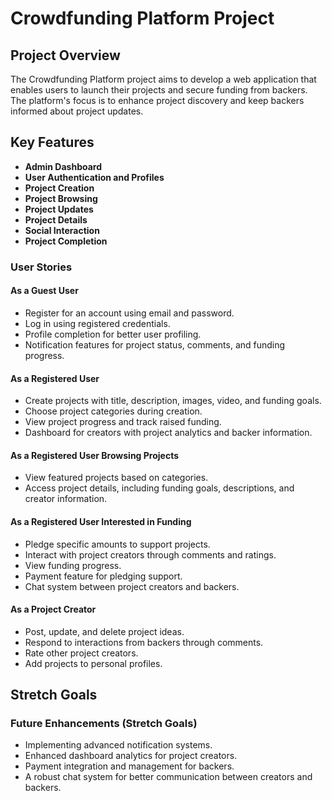# Crowdfunding Platform Project

## Project Overview

The Crowdfunding Platform project aims to develop a web application that enables users to launch their projects and secure funding from backers. The platform's focus is to enhance project discovery and keep backers informed about project updates.

## Key Features

- **Admin Dashboard**
- **User Authentication and Profiles**
- **Project Creation**
- **Project Browsing**
- **Project Updates**
- **Project Details**
- **Social Interaction**
- **Project Completion**

### User Stories

#### As a Guest User

- Register for an account using email and password.
- Log in using registered credentials.
- Profile completion for better user profiling.
- Notification features for project status, comments, and funding progress.

#### As a Registered User

- Create projects with title, description, images, video, and funding goals.
- Choose project categories during creation.
- View project progress and track raised funding.
- Dashboard for creators with project analytics and backer information.

#### As a Registered User Browsing Projects

- View featured projects based on categories.
- Access project details, including funding goals, descriptions, and creator information.

#### As a Registered User Interested in Funding

- Pledge specific amounts to support projects.
- Interact with project creators through comments and ratings.
- View funding progress.
- Payment feature for pledging support.
- Chat system between project creators and backers.

#### As a Project Creator

- Post, update, and delete project ideas.
- Respond to interactions from backers through comments.
- Rate other project creators.
- Add projects to personal profiles.


## Stretch Goals
### Future Enhancements (Stretch Goals)

- Implementing advanced notification systems.
- Enhanced dashboard analytics for project creators.
- Payment integration and management for backers.
- A robust chat system for better communication between creators and backers.


